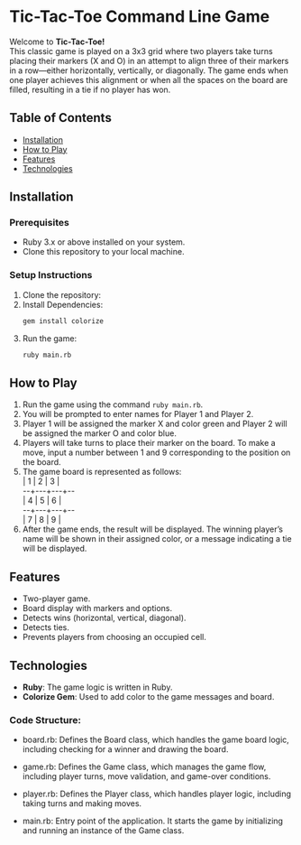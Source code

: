 # Tic-Tac-Toe Command Line Game

Welcome to **Tic-Tac-Toe!**\
This classic game is played on a 3x3 grid where two players take turns placing their markers (X and O) 
in an attempt to align three of their markers in a row—either horizontally, vertically, or diagonally. 
The game ends when one player achieves this alignment or when all the spaces on the board are filled, 
resulting in a tie if no player has won.

## Table of Contents

- [Installation](#installation)
- [How to Play](#how-to-play)
- [Features](#features)
- [Technologies](#technologies)

## Installation

### Prerequisites

- Ruby 3.x or above installed on your system.
- Clone this repository to your local machine.

### Setup Instructions

1. Clone the repository:
2. Install Dependencies:
   ```bash
   gem install colorize
   ```
3. Run the game:
   ```bash
   ruby main.rb
   ```

## How to Play
1. Run the game using the command `ruby main.rb`.
2. You will be prompted to enter names for Player 1 and Player 2.
3. Player 1 will be assigned the marker X and color green and Player 2 will be assigned the marker O and color blue.
4. Players will take turns to place their marker on the board. To make a move, input a number between 1 and 9 corresponding to the position on the board.
5. The game board is represented as follows:\
   | 1 | 2 | 3 |\
   --+---+---+--\
   | 4 | 5 | 6 |\
   --+---+---+--\
   | 7 | 8 | 9 |
6. After the game ends, the result will be displayed. The winning player’s name will be shown in their assigned color,
    or a message indicating a tie will be displayed.

## Features

- Two-player game.
- Board display with markers and options.
- Detects wins (horizontal, vertical, diagonal).
- Detects ties.
- Prevents players from choosing an occupied cell.

## Technologies

- **Ruby**: The game logic is written in Ruby.
- **Colorize Gem**: Used to add color to the game messages and board.

### Code Structure:
- board.rb: Defines the Board class, which handles the game board logic, including checking for a winner and drawing the board.

- game.rb: Defines the Game class, which manages the game flow, including player turns, move validation, and game-over conditions.

- player.rb: Defines the Player class, which handles player logic, including taking turns and making moves.

- main.rb: Entry point of the application. It starts the game by initializing and running an instance of the Game class.
